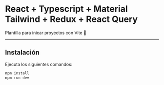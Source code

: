 # React + Typescript + Material Tailwind + Redux + React Query

Plantilla para  inicar proyectos con Vite 🚀

---

## Instalación

Ejecuta los siguientes comandos:

```sh
npm install
npm run dev
